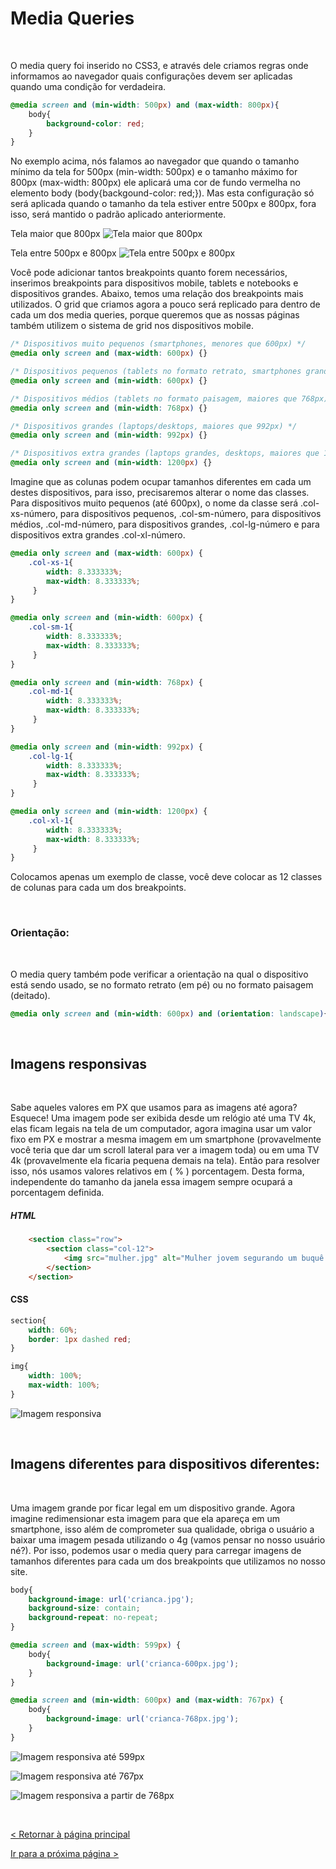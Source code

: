 # Media Queries
  
  
&nbsp;
  
  
O media query foi inserido no CSS3, e através dele criamos regras onde informamos ao navegador quais configurações devem ser aplicadas quando uma condição for verdadeira.

```css
@media screen and (min-width: 500px) and (max-width: 800px){
    body{
        background-color: red;
    }
}
```

No exemplo acima, nós falamos ao navegador que quando o tamanho mínimo da tela for 500px (min-width: 500px) e o tamanho máximo for 800px (max-width: 800px) ele aplicará uma cor de fundo vermelha no elemento body (body{backgound-color: red;}).  Mas esta configuração só será aplicada quando o tamanho da tela estiver entre 500px e 800px, fora isso, será mantido o padrão aplicado anteriormente.
  
  
Tela maior que 800px
![Tela maior que 800px](imagens/800px.png)
  
  
Tela entre 500px e 800px
![Tela entre 500px e 800px](imagens/500px.png) 
  
  
Você pode adicionar tantos breakpoints quanto forem necessários, inserimos breakpoints para dispositivos mobile, tablets e notebooks e dispositivos grandes.
Abaixo, temos uma relação dos breakpoints mais utilizados. O grid que criamos agora a pouco será replicado para dentro de cada um dos media queries, porque queremos que as nossas páginas também utilizem o sistema de grid nos dispositivos mobile. 

```css
/* Dispositivos muito pequenos (smartphones, menores que 600px) */
@media only screen and (max-width: 600px) {} 

/* Dispositivos pequenos (tablets no formato retrato, smartphones grandes, maiores que 600px ) */
@media only screen and (min-width: 600px) {} 

/* Dispositivos médios (tablets no formato paisagem, maiores que 768px) */
@media only screen and (min-width: 768px) {} 

/* Dispositivos grandes (laptops/desktops, maiores que 992px) */
@media only screen and (min-width: 992px) {} 

/* Dispositivos extra grandes (laptops grandes, desktops, maiores que 1200px) */
@media only screen and (min-width: 1200px) {}
```
  
  
Imagine que as colunas podem ocupar tamanhos diferentes em cada um destes dispositivos, para isso, precisaremos alterar o nome das classes. Para dispositivos muito pequenos (até 600px), o nome da classe será .col-xs-número, para dispositivos pequenos, .col-sm-número, para dispositivos médios, .col-md-número,  para dispositivos grandes, .col-lg-número e para dispositivos extra grandes .col-xl-número.

```css
@media only screen and (max-width: 600px) {
    .col-xs-1{ 
        width: 8.333333%;
        max-width: 8.333333%;
     }
}

@media only screen and (min-width: 600px) {
    .col-sm-1{ 
        width: 8.333333%;
        max-width: 8.333333%;
     }
}

@media only screen and (min-width: 768px) {
    .col-md-1{ 
        width: 8.333333%;
        max-width: 8.333333%;
     }
}

@media only screen and (min-width: 992px) {
    .col-lg-1{ 
        width: 8.333333%;
        max-width: 8.333333%;
     }
}

@media only screen and (min-width: 1200px) {
    .col-xl-1{ 
        width: 8.333333%;
        max-width: 8.333333%;
     }
}
```

Colocamos apenas um exemplo de classe, você deve colocar as 12 classes de colunas para cada um dos breakpoints.
  
  
&nbsp;
  
  
### Orientação:
  
  
&nbsp;
  
  
O media query também pode verificar a orientação na qual o dispositivo está sendo usado, se no formato retrato (em pé) ou no formato paisagem (deitado).

```css
@media only screen and (min-width: 600px) and (orientation: landscape){}
```
  
  
&nbsp;
  
  
## Imagens responsivas
  
  
&nbsp;
  
  
Sabe aqueles valores em PX que usamos para as imagens até agora? Esquece! Uma imagem pode ser exibida desde um relógio até uma TV 4k, elas ficam legais na tela de um computador, agora imagina usar um valor fixo em PX e mostrar a mesma imagem em um smartphone (provavelmente você teria que dar um scroll lateral para ver a imagem toda) ou em uma TV 4k (provavelmente ela ficaria pequena demais na tela). Então para resolver isso, nós usamos valores relativos em ( % ) porcentagem. Desta forma, independente do tamanho da janela essa imagem sempre ocupará a porcentagem definida.

##### HTML

```html
    <section class="row">
        <section class="col-12">
            <img src="mulher.jpg" alt="Mulher jovem segurando um buquê de flores e sorrindo">
        </section>
    </section>
```

#### CSS

```css
section{
    width: 60%;
    border: 1px dashed red;
}

img{
    width: 100%;
    max-width: 100%;
}
```
  
  
![Imagem responsiva](imagens/imagem_responsiva.png)

  
  
&nbsp;
  
  
## Imagens diferentes para dispositivos diferentes:
  
  
&nbsp;
  
  
Uma imagem grande por ficar legal em um dispositivo grande. Agora imagine redimensionar esta imagem para que ela apareça em um smartphone, isso além de comprometer sua qualidade, obriga o usuário a baixar uma imagem pesada utilizando o 4g (vamos pensar no nosso usuário né?).
Por isso, podemos usar o media query para carregar imagens de tamanhos diferentes para cada um dos breakpoints que utilizamos no nosso site.

```css
body{
    background-image: url('crianca.jpg');
    background-size: contain;
    background-repeat: no-repeat;
}

@media screen and (max-width: 599px) {
    body{
        background-image: url('crianca-600px.jpg');
    }
} 

@media screen and (min-width: 600px) and (max-width: 767px) {
    body{
        background-image: url('crianca-768px.jpg');
    }
} 
```

![Imagem responsiva até 599px](/imagens/criança1.png)
  
  
![Imagem responsiva até 767px](/imagens/criança2.png)
  
  
![Imagem responsiva a partir de 768px](/imagens/criança3.png)

  
  
&nbsp;
  
  
[< Retornar à página principal](../README.md)
  
  
[Ir para a próxima página >](21-Facilitando-a-vida-com-flexbox.md)
